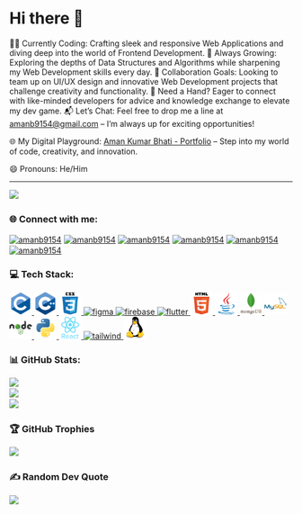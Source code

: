 <!-- Bio -->
# Hi there 👋

👨‍💻 Currently Coding:
Crafting sleek and responsive Web Applications and diving deep into the world of Frontend Development.
🌱 Always Growing:
Exploring the depths of Data Structures and Algorithms while sharpening my Web Development skills every day.
🎨 Collaboration Goals:
Looking to team up on UI/UX design and innovative Web Development projects that challenge creativity and functionality.
🚀 Need a Hand?
Eager to connect with like-minded developers for advice and knowledge exchange to elevate my dev game.
📬 Let’s Chat:
Feel free to drop me a line at amanb9154@gmail.com – I’m always up for exciting opportunities!

🌐 My Digital Playground:
[Aman Kumar Bhati - Portfolio](https://portfolio-aman1.netlify.app/) – Step into my world of code, creativity, and innovation.

😄 Pronouns: He/Him


---
[![](https://visitcount.itsvg.in/api?id=amanbhati&icon=0&color=0)](https://visitcount.itsvg.in)


### 🌐 Connect with me:
<p align="left">
   <a href="https://x.com/AmanKumarBhati6" target="blank"
    ><img
      align="center"
      src="https://raw.githubusercontent.com/rahuldkjain/github-profile-readme-generator/master/src/images/icons/Social/twitter.svg"
      alt="amanb9154"
      height="30"
      width="40"
  /></a>
  <a href="https://www.linkedin.com/in/aman-bhati-1b30a41a0/" target="blank"
    ><img
      align="center"
      src="https://raw.githubusercontent.com/rahuldkjain/github-profile-readme-generator/master/src/images/icons/Social/linked-in-alt.svg"
      alt="amanb9154"
      height="30"
      width="40"
  /></a>
  <a href="https://stackoverflow.com/users/17667032/aman-kumar-bhati" target="blank"
    ><img
      align="center"
      src="https://raw.githubusercontent.com/rahuldkjain/github-profile-readme-generator/master/src/images/icons/Social/stack-overflow.svg"
      alt="amanb9154"
      height="30"
      width="40"
  /></a>
  <a href="https://leetcode.com/u/amanb9154/" target="blank"
    ><img
      align="center"
      src="https://raw.githubusercontent.com/rahuldkjain/github-profile-readme-generator/master/src/images/icons/Social/leet-code.svg"
      alt="amanb9154"
      height="30"
      width="40"
  /></a>
  <a href="https://www.geeksforgeeks.org/user/amanb9154/" target="blank"
    ><img
      align="center"
      src="https://raw.githubusercontent.com/rahuldkjain/github-profile-readme-generator/master/src/images/icons/Social/geeks-for-geeks.svg"
      alt="amanb9154"
      height="30"
      width="40"
  /></a>
<a href="https://join.skype.com/invite/qGq0vPZGPnWe" target="_blank">
  <img 
    align="center" 
    src="https://raw.githubusercontent.com/rahuldkjain/github-profile-readme-generator/master/src/images/icons/Social/skype.svg" 
    alt="amanb9154" 
    height="30" 
    width="40"/>
</a>
</p>


### 💻 Tech Stack:
<p align="left">
  <a href="https://www.cprogramming.com/" target="_blank" rel="noreferrer">
    <img
      src="https://raw.githubusercontent.com/devicons/devicon/master/icons/c/c-original.svg"
      alt="c"
      width="40"
      height="40"
    />
  </a>
  <a href="https://www.w3schools.com/cpp/" target="_blank" rel="noreferrer">
    <img
      src="https://raw.githubusercontent.com/devicons/devicon/master/icons/cplusplus/cplusplus-original.svg"
      alt="cplusplus"
      width="40"
      height="40"
    />
  </a>
  <a href="https://www.w3schools.com/css/" target="_blank" rel="noreferrer">
    <img
      src="https://raw.githubusercontent.com/devicons/devicon/master/icons/css3/css3-original-wordmark.svg"
      alt="css3"
      width="40"
      height="40"
    />
  </a>
  <a href="https://www.figma.com/" target="_blank" rel="noreferrer">
    <img
      src="https://www.vectorlogo.zone/logos/figma/figma-icon.svg"
      alt="figma"
      width="40"
      height="40"
    />
  </a>
  <a href="https://firebase.google.com/" target="_blank" rel="noreferrer">
    <img
      src="https://www.vectorlogo.zone/logos/firebase/firebase-icon.svg"
      alt="firebase"
      width="40"
      height="40"
    />
  </a>
  <a href="https://flutter.dev" target="_blank" rel="noreferrer">
    <img
      src="https://www.vectorlogo.zone/logos/flutterio/flutterio-icon.svg"
      alt="flutter"
      width="40"
      height="40"
    />
  </a>
  <a href="https://www.w3.org/html/" target="_blank" rel="noreferrer">
    <img
      src="https://raw.githubusercontent.com/devicons/devicon/master/icons/html5/html5-original-wordmark.svg"
      alt="html5"
      width="40"
      height="40"
    />
  </a>
  <a href="https://www.java.com" target="_blank" rel="noreferrer">
    <img
      src="https://raw.githubusercontent.com/devicons/devicon/master/icons/java/java-original.svg"
      alt="java"
      width="40"
      height="40"
    />
  </a>
  <a href="https://www.mongodb.com/" target="_blank" rel="noreferrer">
    <img
      src="https://raw.githubusercontent.com/devicons/devicon/master/icons/mongodb/mongodb-original-wordmark.svg"
      alt="mongodb"
      width="40"
      height="40"
    />
  </a>
  <a href="https://www.mysql.com/" target="_blank" rel="noreferrer">
    <img
      src="https://raw.githubusercontent.com/devicons/devicon/master/icons/mysql/mysql-original-wordmark.svg"
      alt="mysql"
      width="40"
      height="40"
    />
  </a>
  <a href="https://nodejs.org" target="_blank" rel="noreferrer">
    <img
      src="https://raw.githubusercontent.com/devicons/devicon/master/icons/nodejs/nodejs-original-wordmark.svg"
      alt="nodejs"
      width="40"
      height="40"
    />
  </a>
  <a href="https://www.python.org" target="_blank" rel="noreferrer">
    <img
      src="https://raw.githubusercontent.com/devicons/devicon/master/icons/python/python-original.svg"
      alt="python"
      width="40"
      height="40"
    />
  </a>
  <a href="https://reactjs.org/" target="_blank" rel="noreferrer">
    <img
      src="https://raw.githubusercontent.com/devicons/devicon/master/icons/react/react-original-wordmark.svg"
      alt="react"
      width="40"
      height="40"
    />
  </a>
  <a href="https://tailwindcss.com/" target="_blank" rel="noreferrer">
    <img
      src="https://www.vectorlogo.zone/logos/tailwindcss/tailwindcss-icon.svg"
      alt="tailwind"
      width="40"
      height="40"
    />
  </a>
   <a href="https://www.linux.org/" target="_blank" rel="noreferrer">
     <img 
       src="https://raw.githubusercontent.com/devicons/devicon/master/icons/linux/linux-original.svg" 
       alt="linux" 
       width="40" 
       height="40"
       />
   </a>
</p>

### 📊 GitHub Stats:
![](https://github-readme-stats.vercel.app/api?username=amanbhati&theme=algolia&hide_border=false&include_all_commits=false&count_private=false&no-frame=false&no-bg=true&margin-w=4)<br/>
![](https://github-readme-streak-stats.herokuapp.com/?user=amanbhati&theme=algolia&hide_border=false)<br/>
![](https://github-readme-stats.vercel.app/api/top-langs/?username=amanbhati&theme=algolia&hide_border=false&include_all_commits=true&count_private=true&layout=compact)

### 🏆 GitHub Trophies
![](https://github-profile-trophy.vercel.app/?username=amanbhati&theme=algolia&no-frame=false&no-bg=true&margin-w=4)

### ✍️ Random Dev Quote
![](https://quotes-github-readme.vercel.app/api?type=horizontal&theme=tokyonight)

<!--
### 🔝 Top Contributed Repo
![](https://github-contributor-stats.vercel.app/api?username=amanbhati&limit=5&theme=algolia&combine_all_yearly_contributions=true)
-->



